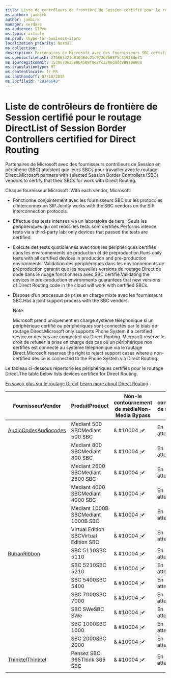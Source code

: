 ```yaml
---
title: Liste de contrôleurs de frontière de Session certifié pour le routage Direct
ms.author: jambirk
author: jambirk
manager: serdars
ms.audience: ITPro
ms.topic: article
ms.prod: skype-for-business-itpro
localization_priority: Normal
ms.collection: ''
description: Partenaires de Microsoft avec des fournisseurs SBC certifié leur SBC pour travailler avec le routage Direct.
ms.openlocfilehash: 27586342fd81046dc21c97267b6875c41926de71
ms.sourcegitcommit: 1530670628e8645b9f8e2fc2786dddd989a9e908
ms.translationtype: MT
ms.contentlocale: fr-FR
ms.lasthandoff: 07/10/2018
ms.locfileid: "20246648"
---
```

# <a name="list-of-session-border-controllers-certified-for-direct-routing"></a><span data-ttu-id="89704-103">Liste de contrôleurs de frontière de Session certifié pour le routage Direct</span><span class="sxs-lookup"><span data-stu-id="89704-103">List of Session Border Controllers certified for Direct Routing</span></span>

<span data-ttu-id="89704-104">Partenaires de Microsoft avec des fournisseurs contrôleurs de Session en périphérie (SBC) attestent que leurs SBCs pour travailler avec le routage Direct.</span><span class="sxs-lookup"><span data-stu-id="89704-104">Microsoft partners with selected Session Border Controllers (SBC) vendors to certify that their SBCs for work with Direct Routing.</span></span> 

<span data-ttu-id="89704-105">Chaque fournisseur Microsoft :</span><span class="sxs-lookup"><span data-stu-id="89704-105">With each vendor, Microsoft:</span></span> 

- <span data-ttu-id="89704-106">Fonctionne conjointement avec les fournisseurs SBC sur les protocoles d’interconnexion SIP.</span><span class="sxs-lookup"><span data-stu-id="89704-106">Jointly works with the SBC vendors on the SIP interconnection protocols.</span></span>
- <span data-ttu-id="89704-107">Effectue des tests intenses via un laboratoire de tiers ; Seuls les périphériques qui ont réussi les tests sont certifiés.</span><span class="sxs-lookup"><span data-stu-id="89704-107">Performs intense tests via a third-party lab; only devices that passed the tests are certified.</span></span> 
- <span data-ttu-id="89704-108">Exécute des tests quotidiennes avec tous les périphériques certifiés dans les environnements de production et de préproduction.</span><span class="sxs-lookup"><span data-stu-id="89704-108">Runs daily tests with all certified devices in production and pre-production environments.</span></span> <span data-ttu-id="89704-109">Validation des périphériques dans les environnements de préproduction garantit que les nouvelles versions de routage Direct de code dans le nuage fonctionnera avec SBC certifié.</span><span class="sxs-lookup"><span data-stu-id="89704-109">Validating the devices in pre-production environments guarantees that new versions of Direct Routing code in the cloud will work with certified SBCs.</span></span> 
- <span data-ttu-id="89704-110">Dispose d’un processus de prise en charge mixte avec les fournisseurs SBC.</span><span class="sxs-lookup"><span data-stu-id="89704-110">Has a joint support process with the SBC vendors.</span></span>
 

  > [!NOTE]
  > <span data-ttu-id="89704-111">Microsoft prend uniquement en charge système téléphonique si un périphérique certifié ou périphériques sont connectés par le biais de routage Direct.</span><span class="sxs-lookup"><span data-stu-id="89704-111">Microsoft only supports Phone System if a certified device or devices are connected via Direct Routing.</span></span> <span data-ttu-id="89704-112">Microsoft réserve le droit de refuser la prise en charge des cas où un périphérique non certifiés est connecté au système téléphonique via le routage Direct.</span><span class="sxs-lookup"><span data-stu-id="89704-112">Microsoft reserves the right to reject support cases where a non-certified device is connected to the Phone System via Direct Routing.</span></span> 

<span data-ttu-id="89704-113">Le tableau ci-dessous répertorie les périphériques certifiés pour le routage Direct.</span><span class="sxs-lookup"><span data-stu-id="89704-113">The table below lists devices certified for Direct Routing.</span></span> 

<span data-ttu-id="89704-114">[En savoir plus sur le routage Direct](https://aka.ms/dr).</span><span class="sxs-lookup"><span data-stu-id="89704-114">[Learn more about Direct Routing](https://aka.ms/dr).</span></span> 


|<span data-ttu-id="89704-115">Fournisseur</span><span class="sxs-lookup"><span data-stu-id="89704-115">Vendor</span></span>  |<span data-ttu-id="89704-116">Produit</span><span class="sxs-lookup"><span data-stu-id="89704-116">Product</span></span>  |<span data-ttu-id="89704-117">Non-le contournement de média</span><span class="sxs-lookup"><span data-stu-id="89704-117">Non-Media Bypass</span></span>  |<span data-ttu-id="89704-118">Le contournement de média</span><span class="sxs-lookup"><span data-stu-id="89704-118">Media Bypass</span></span>  |<span data-ttu-id="89704-119">Version du logiciel</span><span class="sxs-lookup"><span data-stu-id="89704-119">Software Version</span></span>|
|---------|---------|---------|---------|---------|
|[<span data-ttu-id="89704-120">AudioCodes</span><span class="sxs-lookup"><span data-stu-id="89704-120">Audiocodes</span></span>](https://www.audiocodes.com/solutions-products/products/products-for-microsoft-365/sbcs-media-gateways)    |   <span data-ttu-id="89704-121">Mediant 500 SBC</span><span class="sxs-lookup"><span data-stu-id="89704-121">Mediant 500 SBC</span></span>       |    <span data-ttu-id="89704-122">& #10004 ;</span><span class="sxs-lookup"><span data-stu-id="89704-122">&#10004;</span></span>     |    <span data-ttu-id="89704-123">En attente</span><span class="sxs-lookup"><span data-stu-id="89704-123">Pending</span></span>      |     <span data-ttu-id="89704-124">7.20A.200.055</span><span class="sxs-lookup"><span data-stu-id="89704-124">7.20A.200.055</span></span>     |
|  |   <span data-ttu-id="89704-125">Mediant 800 SBC</span><span class="sxs-lookup"><span data-stu-id="89704-125">Mediant 800 SBC</span></span>       |    <span data-ttu-id="89704-126">& #10004 ;</span><span class="sxs-lookup"><span data-stu-id="89704-126">&#10004;</span></span>      |     <span data-ttu-id="89704-127">En attente</span><span class="sxs-lookup"><span data-stu-id="89704-127">Pending</span></span>    |      <span data-ttu-id="89704-128">7.20A.200.055</span><span class="sxs-lookup"><span data-stu-id="89704-128">7.20A.200.055</span></span>    |
|     |      <span data-ttu-id="89704-129">Mediant 2600 SBC</span><span class="sxs-lookup"><span data-stu-id="89704-129">Mediant 2600 SBC</span></span>    |     <span data-ttu-id="89704-130">& #10004 ;</span><span class="sxs-lookup"><span data-stu-id="89704-130">&#10004;</span></span>     |    <span data-ttu-id="89704-131">En attente</span><span class="sxs-lookup"><span data-stu-id="89704-131">Pending</span></span>     |    <span data-ttu-id="89704-132">7.20A.200.055</span><span class="sxs-lookup"><span data-stu-id="89704-132">7.20A.200.055</span></span>      |
|     |   <span data-ttu-id="89704-133">Mediant 4000 SBC</span><span class="sxs-lookup"><span data-stu-id="89704-133">Mediant 4000 SBC</span></span>       |     <span data-ttu-id="89704-134">& #10004 ;</span><span class="sxs-lookup"><span data-stu-id="89704-134">&#10004;</span></span>     |    <span data-ttu-id="89704-135">En attente</span><span class="sxs-lookup"><span data-stu-id="89704-135">Pending</span></span>     |    <span data-ttu-id="89704-136">7.20A.200.055</span><span class="sxs-lookup"><span data-stu-id="89704-136">7.20A.200.055</span></span>      |
|     |    <span data-ttu-id="89704-137">Mediant 1000B SBC</span><span class="sxs-lookup"><span data-stu-id="89704-137">Mediant 1000B  SBC</span></span>   |    <span data-ttu-id="89704-138">& #10004 ;</span><span class="sxs-lookup"><span data-stu-id="89704-138">&#10004;</span></span>      |  <span data-ttu-id="89704-139">En attente</span><span class="sxs-lookup"><span data-stu-id="89704-139">Pending</span></span>       |    <span data-ttu-id="89704-140">7.20A.200.055</span><span class="sxs-lookup"><span data-stu-id="89704-140">7.20A.200.055</span></span>   |
|     |   <span data-ttu-id="89704-141">Virtual Edition SBC</span><span class="sxs-lookup"><span data-stu-id="89704-141">Virtual Edition SBC</span></span>    |   <span data-ttu-id="89704-142">& #10004 ;</span><span class="sxs-lookup"><span data-stu-id="89704-142">&#10004;</span></span>   |<span data-ttu-id="89704-143">En attente</span><span class="sxs-lookup"><span data-stu-id="89704-143">Pending</span></span>         |     <span data-ttu-id="89704-144">7.20A.200.055</span><span class="sxs-lookup"><span data-stu-id="89704-144">7.20A.200.055</span></span>     |
|[<span data-ttu-id="89704-145">Ruban</span><span class="sxs-lookup"><span data-stu-id="89704-145">Ribbon</span></span>](https://ribboncommunications.com/solutions/enterprise-solutions/microsoft-skype-business)     | <span data-ttu-id="89704-146">SBC 5110</span><span class="sxs-lookup"><span data-stu-id="89704-146">SBC 5110</span></span>    |    <span data-ttu-id="89704-147">& #10004 ;</span><span class="sxs-lookup"><span data-stu-id="89704-147">&#10004;</span></span>      |   <span data-ttu-id="89704-148">En attente</span><span class="sxs-lookup"><span data-stu-id="89704-148">Pending</span></span>      |     <span data-ttu-id="89704-149">V6.2</span><span class="sxs-lookup"><span data-stu-id="89704-149">V6.2</span></span>     |
|     |<span data-ttu-id="89704-150">SBC 5210</span><span class="sxs-lookup"><span data-stu-id="89704-150">SBC 5210</span></span>     |     <span data-ttu-id="89704-151">& #10004 ;</span><span class="sxs-lookup"><span data-stu-id="89704-151">&#10004;</span></span>     |    <span data-ttu-id="89704-152">En attente</span><span class="sxs-lookup"><span data-stu-id="89704-152">Pending</span></span>     |    <span data-ttu-id="89704-153">V6.2</span><span class="sxs-lookup"><span data-stu-id="89704-153">V6.2</span></span>      |
|     | <span data-ttu-id="89704-154">SBC 5400</span><span class="sxs-lookup"><span data-stu-id="89704-154">SBC 5400</span></span>     |    <span data-ttu-id="89704-155">& #10004 ;</span><span class="sxs-lookup"><span data-stu-id="89704-155">&#10004;</span></span>  |    <span data-ttu-id="89704-156">En attente</span><span class="sxs-lookup"><span data-stu-id="89704-156">Pending</span></span>     |   <span data-ttu-id="89704-157">V6.2</span><span class="sxs-lookup"><span data-stu-id="89704-157">V6.2</span></span>    |
|     |<span data-ttu-id="89704-158">SBC 7000</span><span class="sxs-lookup"><span data-stu-id="89704-158">SBC 7000</span></span>     |     <span data-ttu-id="89704-159">& #10004 ;</span><span class="sxs-lookup"><span data-stu-id="89704-159">&#10004;</span></span>  |    <span data-ttu-id="89704-160">En attente</span><span class="sxs-lookup"><span data-stu-id="89704-160">Pending</span></span>     |    <span data-ttu-id="89704-161">V6.2</span><span class="sxs-lookup"><span data-stu-id="89704-161">V6.2</span></span>      |
|     | <span data-ttu-id="89704-162">SBC SWe</span><span class="sxs-lookup"><span data-stu-id="89704-162">SBC SWe</span></span>  |   <span data-ttu-id="89704-163">& #10004 ;</span><span class="sxs-lookup"><span data-stu-id="89704-163">&#10004;</span></span>    |    <span data-ttu-id="89704-164">En attente</span><span class="sxs-lookup"><span data-stu-id="89704-164">Pending</span></span>     |    <span data-ttu-id="89704-165">V6.2</span><span class="sxs-lookup"><span data-stu-id="89704-165">V6.2</span></span>      |
|     |<span data-ttu-id="89704-166">SBC 1000</span><span class="sxs-lookup"><span data-stu-id="89704-166">SBC 1000</span></span>   |     <span data-ttu-id="89704-167">& #10004 ;</span><span class="sxs-lookup"><span data-stu-id="89704-167">&#10004;</span></span>   |     <span data-ttu-id="89704-168">En attente</span><span class="sxs-lookup"><span data-stu-id="89704-168">Pending</span></span>    |    <span data-ttu-id="89704-169">V7.0.2</span><span class="sxs-lookup"><span data-stu-id="89704-169">V7.0.2</span></span>   |<span data-ttu-id="89704-170">& #10004 ;</span><span class="sxs-lookup"><span data-stu-id="89704-170">&#10004;</span></span> 
|     | <span data-ttu-id="89704-171">SBC 2000</span><span class="sxs-lookup"><span data-stu-id="89704-171">SBC 2000</span></span>    |     <span data-ttu-id="89704-172">& #10004 ;</span><span class="sxs-lookup"><span data-stu-id="89704-172">&#10004;</span></span>   |    <span data-ttu-id="89704-173">En attente</span><span class="sxs-lookup"><span data-stu-id="89704-173">Pending</span></span>     |    <span data-ttu-id="89704-174">V7.0.2</span><span class="sxs-lookup"><span data-stu-id="89704-174">V7.0.2</span></span>      |
|[<span data-ttu-id="89704-175">Thinktel</span><span class="sxs-lookup"><span data-stu-id="89704-175">Thinktel</span></span>](https://www.thinktel.ca/services/think-365/think-365-overview/)     |    <span data-ttu-id="89704-176">Pensez SBC 365</span><span class="sxs-lookup"><span data-stu-id="89704-176">Think 365 SBC</span></span>      |  <span data-ttu-id="89704-177">& #10004 ;</span><span class="sxs-lookup"><span data-stu-id="89704-177">&#10004;</span></span>       |    <span data-ttu-id="89704-178">En attente</span><span class="sxs-lookup"><span data-stu-id="89704-178">Pending</span></span>     |   <span data-ttu-id="89704-179">VERSION 1.4</span><span class="sxs-lookup"><span data-stu-id="89704-179">V1.4</span></span>       |
|     |         |         |         |         |
